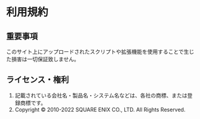 # 利用規約

## 重要事項

このサイト上にアップロードされたスクリプトや拡張機能を使用することで生じた損害は一切保証致しません。

## ライセンス・権利

1. 記載されている会社名・製品名・システム名などは、各社の商標、または登録商標です。
2. Copyright © 2010-2022 SQUARE ENIX CO., LTD. All Rights Reserved.

